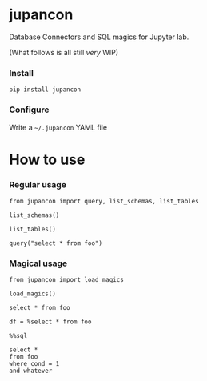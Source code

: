 # jupancon

Database Connectors and SQL magics for Jupyter lab.

(What follows is all still *very* WIP)

### Install

```
pip install jupancon
```
### Configure

Write a `~/.jupancon` YAML file

# How to use

### Regular usage

```
from jupancon import query, list_schemas, list_tables

list_schemas()

list_tables()

query("select * from foo")
```

### Magical usage

```
from jupancon import load_magics

load_magics()
```

```
select * from foo
```

```
df = %select * from foo
```

```
%%sql

select * 
from foo
where cond = 1
and whatever
```

